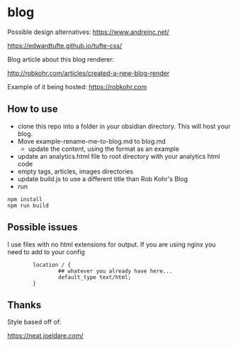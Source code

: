 # blog


Possible design alternatives:
https://www.andreinc.net/

https://edwardtufte.github.io/tufte-css/


Blog article about this blog renderer:

http://robkohr.com/articles/created-a-new-blog-render

Example of it being hosted:
https://robkohr.com

## How to use

- clone this repo into a folder in your obsidian directory. This will host your blog.
- Move example-rename-me-to-blog.md to blog.md
	- update the content, using the format as an example
- update an analytics.html file to root directory with your analytics html code
- empty tags, articles, images directories
- update build.js to use a different title than Rob Kohr's Blog
- run 
```
npm install
npm run build
```

## Possible issues
I use files with no html extensions for output. If you are using nginx you need to add to your config

```
        location / {
                ## whatever you already have here...
                default_type text/html;
        }
```

## Thanks

Style based off of:

https://neat.joeldare.com/


